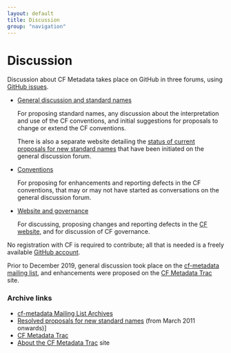 ```yaml
---
layout: default
title: Discussion
group: "navigation"
---
```


# Discussion
 
Discussion about CF Metadata takes place on GitHub in three forums,
using [GitHub issues][github_issues].

*   [General discussion and standard names][github_discuss]

    For proposing standard names, any discussion about the
    interpretation and use of the CF conventions, and initial
    suggestions for proposals to change or extend the CF conventions.

    There is also a separate website detailing the [status of current
    proposals for new standard names][current] that have been
    initiated on the general discussion forum.
  
*   [Conventions][github_conventions]

    For proposing for enhancements and reporting defects in the CF
    conventions, that may or may not have started as conversations on
    the general discussion forum.

*   [Website and governance][github_website]

    For discussing, proposing changes and reporting defects in the [CF
    website][website], and for discussion of CF governance.

No registration with CF is required to contribute; all that is needed
is a freely available [GitHub account][github].

Prior to December 2019, general discussion took place on the
[cf-metadata mailing list][archives], and enhancements were proposed
on the [CF Metadata Trac](Data/trac.html) site.


### Archive links

* [cf-metadata Mailing List Archives][archives]
* [Resolved proposals for new standard names][proposals] (from March 2011 onwards)]
* [CF Metadata Trac](Data/trac.html)
* [About the CF Metadata Trac][about] site

[github_discuss]: https://github.com/cf-convention/discuss/issues
[github_conventions]: https://github.com/cf-convention/cf-conventions/issues
[github_website]: https://github.com/cf-convention/cf-convention.github.io/issues
[github]: https://github.com
[website]: https://cfconventions.org
[trac]: Data/trac.html
[about]: about-trac.html
[mail]: http://mailman.cgd.ucar.edu/mailman/listinfo/cf-metadata
[archives]: http://mailman.cgd.ucar.edu/pipermail/cf-metadata/
[current]: http://cfeditor.ceda.ac.uk/proposals/1?status=active&namefilter=&proposerfilter=&descfilter=&filter+and+display=filter
[proposals]: http://cfeditor.ceda.ac.uk/proposals/1?status=inactive&namefilter=&proposerfilter=&descfilter=&filter+and+display=filter
[github_issues]: https://guides.github.com/features/issues
